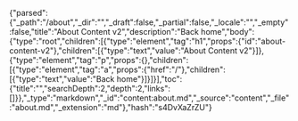 {"parsed":{"_path":"/about","_dir":"","_draft":false,"_partial":false,"_locale":"","_empty":false,"title":"About Content v2","description":"Back home","body":{"type":"root","children":[{"type":"element","tag":"h1","props":{"id":"about-content-v2"},"children":[{"type":"text","value":"About Content v2"}]},{"type":"element","tag":"p","props":{},"children":[{"type":"element","tag":"a","props":{"href":"/"},"children":[{"type":"text","value":"Back home"}]}]}],"toc":{"title":"","searchDepth":2,"depth":2,"links":[]}},"_type":"markdown","_id":"content:about.md","_source":"content","_file":"about.md","_extension":"md"},"hash":"s4DvXaZrZU"}